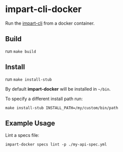 # impart-cli-docker

Run the [impart-cli](https://www.npmjs.com/package/@impart-security/impart-cli) from a docker container.

## Build

run `make build`

## Install

run `make install-stub`

By default __impart-docker__ will be installed in `~/bin`.

To specify a different install path run:

`make install-stub INSTALL_PATH=/my/custom/bin/path`

## Example Usage

Lint a specs file:

`impart-docker specs lint -p ./my-api-spec.yml`

